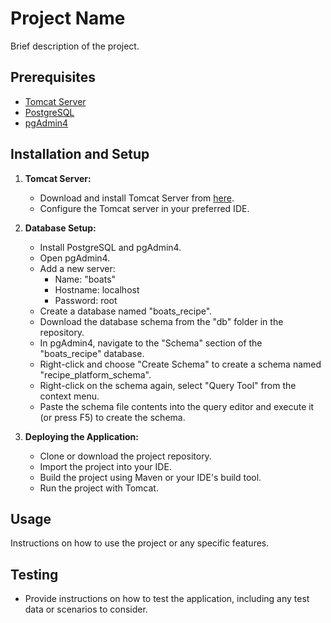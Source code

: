 # Project Name

Brief description of the project.

## Prerequisites

- [Tomcat Server](https://tomcat.apache.org/)
- [PostgreSQL](https://www.postgresql.org/)
- [pgAdmin4](https://www.pgadmin.org/)

## Installation and Setup

1. **Tomcat Server:**
   - Download and install Tomcat Server from [here](https://tomcat.apache.org/).
   - Configure the Tomcat server in your preferred IDE.

2. **Database Setup:**
   - Install PostgreSQL and pgAdmin4.
   - Open pgAdmin4.
   - Add a new server:
     - Name: "boats"
     - Hostname: localhost
     - Password: root
   - Create a database named "boats_recipe".
   - Download the database schema from the "db" folder in the repository.
   - In pgAdmin4, navigate to the "Schema" section of the "boats_recipe" database.
   - Right-click and choose "Create Schema" to create a schema named "recipe_platform_schema".
   - Right-click on the schema again, select "Query Tool" from the context menu.
   - Paste the schema file contents into the query editor and execute it (or press F5) to create the schema.

3. **Deploying the Application:**  
   - Clone or download the project repository.  
   - Import the project into your IDE.  
   - Build the project using Maven or your IDE's build tool.  
   - Run the project with Tomcat.


## Usage

Instructions on how to use the project or any specific features.

## Testing

- Provide instructions on how to test the application, including any test data or scenarios to consider.


